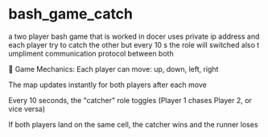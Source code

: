 # bash_game_catch
a two player bash game that is worked in docer uses private ip address and each player try to catch the other but every 10 s the role will switched also t umpliment communication protocol between both 

🎲 Game Mechanics:
Each player can move: up, down, left, right

The map updates instantly for both players after each move

Every 10 seconds, the "catcher" role toggles (Player 1 chases Player 2, or vice versa)

If both players land on the same cell, the catcher wins and the runner loses
